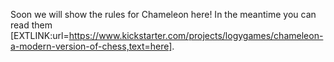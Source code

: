 Soon we will show the rules for Chameleon here! In the meantime you can read them [EXTLINK:url=https://www.kickstarter.com/projects/logygames/chameleon-a-modern-version-of-chess,text=here].